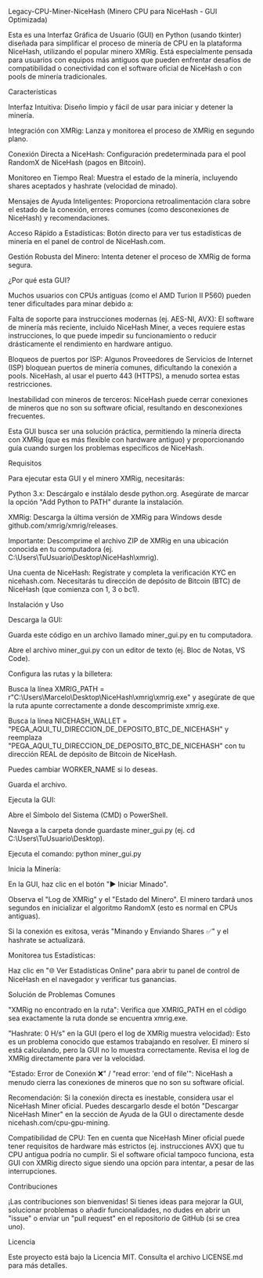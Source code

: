 Legacy-CPU-Miner-NiceHash (Minero CPU para NiceHash - GUI Optimizada)

Esta es una Interfaz Gráfica de Usuario (GUI) en Python (usando tkinter) diseñada para simplificar el proceso de minería de CPU en la plataforma NiceHash, utilizando el popular minero XMRig. Está especialmente pensada para usuarios con equipos más antiguos que pueden enfrentar desafíos de compatibilidad o conectividad con el software oficial de NiceHash o con pools de minería tradicionales.

Características

Interfaz Intuitiva: Diseño limpio y fácil de usar para iniciar y detener la minería.

Integración con XMRig: Lanza y monitorea el proceso de XMRig en segundo plano.

Conexión Directa a NiceHash: Configuración predeterminada para el pool RandomX de NiceHash (pagos en Bitcoin).

Monitoreo en Tiempo Real: Muestra el estado de la minería, incluyendo shares aceptados y hashrate (velocidad de minado).

Mensajes de Ayuda Inteligentes: Proporciona retroalimentación clara sobre el estado de la conexión, errores comunes (como desconexiones de NiceHash) y recomendaciones.

Acceso Rápido a Estadísticas: Botón directo para ver tus estadísticas de minería en el panel de control de NiceHash.com.

Gestión Robusta del Minero: Intenta detener el proceso de XMRig de forma segura.

¿Por qué esta GUI?

Muchos usuarios con CPUs antiguas (como el AMD Turion II P560) pueden tener dificultades para minar debido a:

Falta de soporte para instrucciones modernas (ej. AES-NI, AVX): El software de minería más reciente, incluido NiceHash Miner, a veces requiere estas instrucciones, lo que puede impedir su funcionamiento o reducir drásticamente el rendimiento en hardware antiguo.

Bloqueos de puertos por ISP: Algunos Proveedores de Servicios de Internet (ISP) bloquean puertos de minería comunes, dificultando la conexión a pools. NiceHash, al usar el puerto 443 (HTTPS), a menudo sortea estas restricciones.

Inestabilidad con mineros de terceros: NiceHash puede cerrar conexiones de mineros que no son su software oficial, resultando en desconexiones frecuentes.

Esta GUI busca ser una solución práctica, permitiendo la minería directa con XMRig (que es más flexible con hardware antiguo) y proporcionando guía cuando surgen los problemas específicos de NiceHash.

Requisitos

Para ejecutar esta GUI y el minero XMRig, necesitarás:

Python 3.x: Descárgalo e instálalo desde python.org. Asegúrate de marcar la opción "Add Python to PATH" durante la instalación.

XMRig: Descarga la última versión de XMRig para Windows desde github.com/xmrig/xmrig/releases.

Importante: Descomprime el archivo ZIP de XMRig en una ubicación conocida en tu computadora (ej. C:\Users\TuUsuario\Desktop\NiceHash\xmrig\).

Una cuenta de NiceHash: Regístrate y completa la verificación KYC en nicehash.com. Necesitarás tu dirección de depósito de Bitcoin (BTC) de NiceHash (que comienza con 1, 3 o bc1).

Instalación y Uso

Descarga la GUI:

Guarda este código en un archivo llamado miner_gui.py en tu computadora.

Abre el archivo miner_gui.py con un editor de texto (ej. Bloc de Notas, VS Code).

Configura las rutas y la billetera:

Busca la línea XMRIG_PATH = r"C:\Users\Marcelo\Desktop\NiceHash\xmrig\xmrig.exe" y asegúrate de que la ruta apunte correctamente a donde descomprimiste xmrig.exe.

Busca la línea NICEHASH_WALLET = "PEGA_AQUI_TU_DIRECCION_DE_DEPOSITO_BTC_DE_NICEHASH" y reemplaza "PEGA_AQUI_TU_DIRECCION_DE_DEPOSITO_BTC_DE_NICEHASH" con tu dirección REAL de depósito de Bitcoin de NiceHash.

Puedes cambiar WORKER_NAME si lo deseas.

Guarda el archivo.

Ejecuta la GUI:

Abre el Símbolo del Sistema (CMD) o PowerShell.

Navega a la carpeta donde guardaste miner_gui.py (ej. cd C:\Users\TuUsuario\Desktop\).

Ejecuta el comando: python miner_gui.py

Inicia la Minería:

En la GUI, haz clic en el botón "▶️ Iniciar Minado".

Observa el "Log de XMRig" y el "Estado del Minero". El minero tardará unos segundos en inicializar el algoritmo RandomX (esto es normal en CPUs antiguas).

Si la conexión es exitosa, verás "Minando y Enviando Shares ✅" y el hashrate se actualizará.

Monitorea tus Estadísticas:

Haz clic en "🌐 Ver Estadísticas Online" para abrir tu panel de control de NiceHash en el navegador y verificar tus ganancias.

Solución de Problemas Comunes

"XMRig no encontrado en la ruta": Verifica que XMRIG_PATH en el código sea exactamente la ruta donde se encuentra xmrig.exe.

"Hashrate: 0 H/s" en la GUI (pero el log de XMRig muestra velocidad): Esto es un problema conocido que estamos trabajando en resolver. El minero sí está calculando, pero la GUI no lo muestra correctamente. Revisa el log de XMRig directamente para ver la velocidad.

"Estado: Error de Conexión ❌" / "read error: 'end of file'": NiceHash a menudo cierra las conexiones de mineros que no son su software oficial.

Recomendación: Si la conexión directa es inestable, considera usar el NiceHash Miner oficial. Puedes descargarlo desde el botón "Descargar NiceHash Miner" en la sección de Ayuda de la GUI o directamente desde nicehash.com/cpu-gpu-mining.

Compatibilidad de CPU: Ten en cuenta que NiceHash Miner oficial puede tener requisitos de hardware más estrictos (ej. instrucciones AVX) que tu CPU antigua podría no cumplir. Si el software oficial tampoco funciona, esta GUI con XMRig directo sigue siendo una opción para intentar, a pesar de las interrupciones.

Contribuciones

¡Las contribuciones son bienvenidas! Si tienes ideas para mejorar la GUI, solucionar problemas o añadir funcionalidades, no dudes en abrir un "issue" o enviar un "pull request" en el repositorio de GitHub (si se crea uno).

Licencia

Este proyecto está bajo la Licencia MIT. Consulta el archivo LICENSE.md para más detalles.
